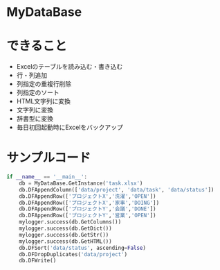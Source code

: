 # MyDataBase
# できること
- Excelのテーブルを読み込む・書き込む
- 行・列追加
- 列指定の重複行削除
- 列指定のソート
- HTML文字列に変換
- 文字列に変換
- 辞書型に変換
- 毎日初回起動時にExcelをバックアップ

# サンプルコード
```python
if __name__ == '__main__':
    db = MyDataBase.GetInstance('task.xlsx')
    db.DFAppendColumn(['data/project', 'data/task', 'data/status'])
    db.DFAppendRow(['プロジェクトX','洗濯','OPEN'])
    db.DFAppendRow(['プロジェクトX','家事','DOING'])
    db.DFAppendRow(['プロジェクトY','会議','DONE'])
    db.DFAppendRow(['プロジェクトY','営業','OPEN'])
    mylogger.success(db.GetColumns())
    mylogger.success(db.GetDict())
    mylogger.success(db.GetStr())
    mylogger.success(db.GetHTML())
    db.DFSort('data/status', ascending=False)
    db.DFDropDuplicates('data/project')
    db.DFWrite()
```
